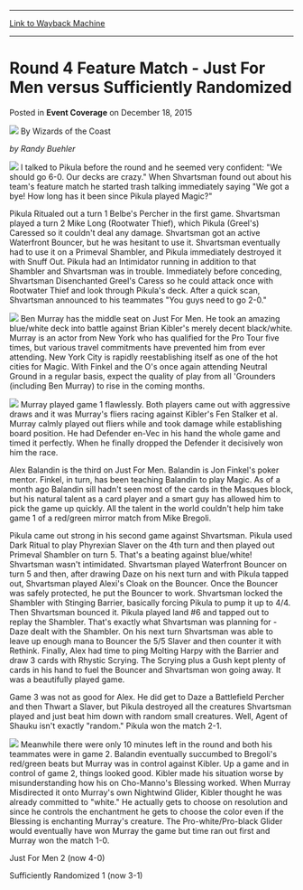 
---
[Link to Wayback Machine](https://web.archive.org/web/20220519134033/https://magic.wizards.com/en/articles/archive/event-coverage/round-4-feature-match-just-men-versus-sufficiently-randomized-2015)

[_metadata_:author]:- "Wizards of the Coast"
[_metadata_:description]:- "by Randy Buehler I talked to Pikula before the round and he seemed very confident: `We should go 6-0. Our decks are crazy.` When Shvartsman found out about his team's feature match he started trash talking immediately saying `We got a bye! How long has it been since Pikula played Magic?` Pikula Ritualed out a turn 1 Belbe's Percher in the first game. Shvartsman played a turn 2"
[_metadata_:generator]:- "Drupal 7 (http://drupal.org)"
[_metadata_:node]:- "954916"
[_metadata_:publish_date]:- "2015-12-18"
[_metadata_:source]:- "div-main-content"
[_metadata_:title]:- "Round 4 Feature Match - Just For Men versus Sufficiently Randomized"
[_metadata_:wayback_capture_timestamp]:- "2022-05-19 13:40:33"
[_metadata_:wayback_raw_url]:- "https://web.archive.org/web/20220519134033id_/https://magic.wizards.com/en/articles/archive/event-coverage/round-4-feature-match-just-men-versus-sufficiently-randomized-2015"
[_metadata_:wayback_url]:- "https://magic.wizards.com/en/articles/archive/event-coverage/round-4-feature-match-just-men-versus-sufficiently-randomized-2015"
---


Round 4 Feature Match - Just For Men versus Sufficiently Randomized
===================================================================



 Posted in **Event Coverage**
 on December 18, 2015 






![](https://media.magic.wizards.com/styles/auth_small/public/images/person/wizards_author.jpg)
By Wizards of the Coast











*by Randy Buehler*


![](https://media.magic.wizards.com/image_legacy_migration/sideboard/GPPitt00/Images/FM4pikulahappy.jpg) I talked to Pikula before the round and he seemed very confident: "We should go 6-0. Our decks are crazy." When Shvartsman found out about his team's feature match he started trash talking immediately saying "We got a bye! How long has it been since Pikula played Magic?"


 Pikula Ritualed out a turn 1 Belbe's Percher in the first game. Shvartsman played a turn 2 Mike Long (Rootwater Thief), which Pikula (Greel's) Caressed so it couldn't deal any damage. Shvartsman got an active Waterfront Bouncer, but he was hesitant to use it. Shvartsman eventually had to use it on a Primeval Shambler, and Pikula immediately destroyed it with Snuff Out. Pikula had an Intimidator running in addition to that Shambler and Shvartsman was in trouble. Immediately before conceding, Shvartsman Disenchanted Greel's Caress so he could attack once with Rootwater Thief and look through Pikula's deck. After a quick scan, Shvartsman announced to his teammates "You guys need to go 2-0."


![](https://media.magic.wizards.com/image_legacy_migration/sideboard/GPPitt00/Images/FM4Murraythink.jpg) Ben Murray has the middle seat on Just For Men. He took an amazing blue/white deck into battle against Brian Kibler's merely decent black/white. Murray is an actor from New York who has qualified for the Pro Tour five times, but various travel commitments have prevented him from ever attending. New York City is rapidly reestablishing itself as one of the hot cities for Magic. With Finkel and the O's once again attending Neutral Ground in a regular basis, expect the quality of play from all 'Grounders (including Ben Murray) to rise in the coming months.


![](https://media.magic.wizards.com/image_legacy_migration/sideboard/GPPitt00/Images/FM4Kibler.jpg) Murray played game 1 flawlessly. Both players came out with aggressive draws and it was Murray's fliers racing against Kibler's Fen Stalker et al. Murray calmly played out fliers while and took damage while establishing board position. He had Defender en-Vec in his hand the whole game and timed it perfectly. When he finally dropped the Defender it decisively won him the race.


 Alex Balandin is the third on Just For Men. Balandin is Jon Finkel's poker mentor. Finkel, in turn, has been teaching Balandin to play Magic. As of a month ago Balandin sill hadn't seen most of the cards in the Masques block, but his natural talent as a card player and a smart guy has allowed him to pick the game up quickly. All the talent in the world couldn't help him take game 1 of a red/green mirror match from Mike Bregoli.


 Pikula came out strong in his second game against Shvartsman. Pikula used Dark Ritual to play Phyrexian Slaver on the 4th turn and then played out Primeval Shambler on turn 5. That's a beating against blue/white! Shvartsman wasn't intimidated. Shvartsman played Waterfront Bouncer on turn 5 and then, after drawing Daze on his next turn and with Pikula tapped out, Shvartsman played Alexi's Cloak on the Bouncer. Once the Bouncer was safely protected, he put the Bouncer to work. Shvartsman locked the Shambler with Stinging Barrier, basically forcing Pikula to pump it up to 4/4. Then Shvartsman bounced it. Pikula played land #6 and tapped out to replay the Shambler. That's exactly what Shvartsman was planning for - Daze dealt with the Shambler. On his next turn Shvartsman was able to leave up enough mana to Bouncer the 5/5 Slaver and then counter it with Rethink. Finally, Alex had time to ping Molting Harpy with the Barrier and draw 3 cards with Rhystic Scrying. The Scrying plus a Gush kept plenty of cards in his hand to fuel the Bouncer and Shvartsman won going away. It was a beautifully played game.


 Game 3 was not as good for Alex. He did get to Daze a Battlefield Percher and then Thwart a Slaver, but Pikula destroyed all the creatures Shvartsman played and just beat him down with random small creatures. Well, Agent of Shauku isn't exactly "random." Pikula won the match 2-1.


![](https://media.magic.wizards.com/image_legacy_migration/sideboard/GPPITT00/Images/FM4Kiblerlosing.jpg) Meanwhile there were only 10 minutes left in the round and both his teammates were in game 2. Balandin eventually succumbed to Bregoli's red/green beats but Murray was in control against Kibler. Up a game and in control of game 2, things looked good. Kibler made his situation worse by misunderstanding how his on Cho-Manno's Blessing worked. When Murray Misdirected it onto Murray's own Nightwind Glider, Kibler thought he was already committed to "white." He actually gets to choose on resolution and since he controls the enchantment he gets to choose the color even if the Blessing is enchanting Murray's creature. The Pro-white/Pro-black Glider would eventually have won Murray the game but time ran out first and Murray won the match 1-0.



 Just For Men 2 (now 4-0)


 Sufficiently Randomized 1 (now 3-1)







